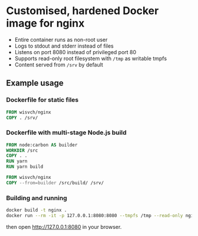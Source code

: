 # Customised, hardened Docker image for nginx

* Entire container runs as non-root user
* Logs to stdout and stderr instead of files
* Listens on port 8080 instead of privileged port 80
* Supports read-only root filesystem with `/tmp` as writable tmpfs
* Content served from `/srv` by default

## Example usage

### Dockerfile for static files
```Dockerfile
FROM wisvch/nginx
COPY . /srv/
```

### Dockerfile with multi-stage Node.js build
```Dockerfile
FROM node:carbon AS builder
WORKDIR /src
COPY . .
RUN yarn
RUN yarn build

FROM wisvch/nginx
COPY --from=builder /src/build/ /srv/
```

### Building and running

```bash
docker build -t nginx .
docker run --rm -it -p 127.0.0.1:8080:8080 --tmpfs /tmp --read-only nginx
```
then open http://127.0.0.1:8080 in your browser.